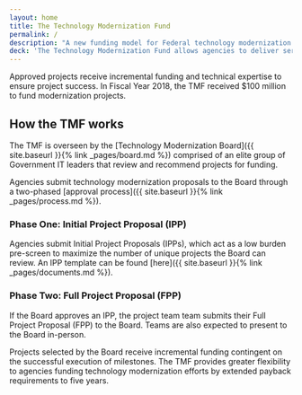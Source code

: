 ```yaml
---
layout: home
title: The Technology Modernization Fund
permalink: /
description: "A new funding model for Federal technology modernization projects"
deck: 'The Technology Modernization Fund allows agencies to deliver services to the American public faster, better secure sensitive systems and data, and use taxpayer dollars more efficiently.'
---
```


Approved projects receive incremental funding and technical expertise to ensure project success. In Fiscal Year 2018, the TMF received $100 million to fund modernization projects.

## How the TMF works

The TMF is overseen by the [Technology Modernization Board]({{ site.baseurl }}{% link _pages/board.md %}) comprised of an elite group of Government IT leaders that review and recommend projects for funding.

Agencies submit technology modernization proposals to the Board through a two-phased [approval process]({{ site.baseurl }}{% link _pages/process.md %}).

### Phase One: Initial Project Proposal (IPP)
Agencies submit Initial Project Proposals (IPPs), which act as a low burden pre-screen to maximize the number of unique projects the Board can review. An IPP template can be found [here]({{ site.baseurl }}{% link _pages/documents.md %}).

### Phase Two: Full Project Proposal (FPP)
If the Board approves an IPP, the project team team submits their Full Project Proposal (FPP) to the Board. Teams are also expected to present to the Board in-person. 

Projects selected by the Board receive incremental funding contingent on the successful execution of milestones. The TMF provides greater flexibility to agencies funding technology modernization efforts by extended payback requirements to five years.


